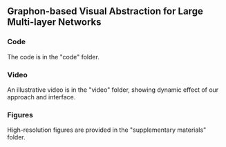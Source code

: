 ## Graphon-based Visual Abstraction for Large Multi-layer Networks

### Code

The code is in the "code" folder.

### Video

An illustrative video is in the "video" folder, showing dynamic effect of our approach and interface.

### Figures

High-resolution figures are provided in the "supplementary materials" folder.
